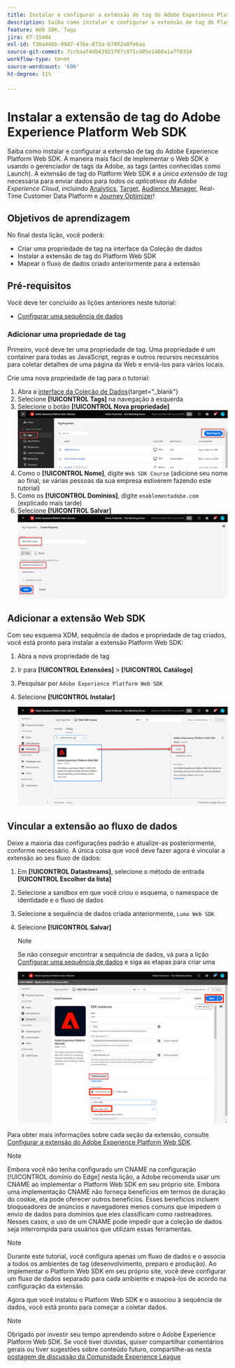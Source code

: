 ```yaml
---
title: Instalar e configurar a extensão de tag do Adobe Experience Platform Web SDK
description: Saiba como instalar e configurar a extensão de tag do Platform Web SDK na interface da Coleção de dados. Esta lição é parte do tutorial Implementar a Adobe Experience Cloud com o SDK da web.
feature: Web SDK, Tags
jira: KT-15404
exl-id: f30a44bb-99d7-476e-873a-b7802a0fe6aa
source-git-commit: 7ccbaaf4db43921f07c971c485e1460a1a7f0334
workflow-type: tm+mt
source-wordcount: '606'
ht-degree: 11%

---
```


# Instalar a extensão de tag do Adobe Experience Platform Web SDK

Saiba como instalar e configurar a extensão de tag do Adobe Experience Platform Web SDK. A maneira mais fácil de implementar o Web SDK é usando o gerenciador de tags da Adobe, as tags (antes conhecidas como Launch). A extensão de tag do Platform Web SDK é a _única extensão de tag_ necessária para enviar dados para _todos os aplicativos da Adobe Experience Cloud_, incluindo [Analytics](setup-analytics.md), [Target](setup-target.md), [Audience Manager](setup-audience-manager.md), Real-Time Customer Data Platform e [Journey Optimizer](setup-web-channel.md)!

## Objetivos de aprendizagem

No final desta lição, você poderá:

* Criar uma propriedade de tag na interface da Coleção de dados
* Instalar a extensão de tag do Platform Web SDK
* Mapear o fluxo de dados criado anteriormente para a extensão

## Pré-requisitos

Você deve ter concluído as lições anteriores neste tutorial:

* [Configurar uma sequência de dados](configure-datastream.md)

### Adicionar uma propriedade de tag

Primeiro, você deve ter uma propriedade de tag. Uma propriedade é um container para todas as JavaScript, regras e outros recursos necessários para coletar detalhes de uma página da Web e enviá-los para vários locais.

Crie uma nova propriedade de tag para o tutorial:

1. Abra a [interface da Coleção de Dados](https://experience.adobe.com/data-collection/){target="_blank"}
1. Selecione **[!UICONTROL Tags]** na navegação à esquerda
1. Selecione o botão **[!UICONTROL Nova propriedade]**
   ![Adicionar uma nova propriedade](assets/websdk-property-addNewProperty.png)
1. Como o **[!UICONTROL Nome]**, digite `Web SDK Course` (adicione seu nome ao final, se várias pessoas da sua empresa estiverem fazendo este tutorial)
1. Como os **[!UICONTROL Domínios]**, digite `enablementadobe.com` (explicado mais tarde)
1. Selecione **[!UICONTROL Salvar]**
   ![Detalhes da propriedade](assets/websdk-property-propertyDetails.png)

## Adicionar a extensão Web SDK

Com seu esquema XDM, sequência de dados e propriedade de tag criados, você está pronto para instalar a extensão Platform Web SDK:

1. Abra a nova propriedade de tag
1. Ir para **[!UICONTROL Extensões]** > **[!UICONTROL Catálogo]**
1. Pesquisar por `Adobe Experience Platform Web SDK`
1. Selecione **[!UICONTROL Instalar]**

   ![Instalar Extensão Web SDK](assets/extension-platform-web-sdk.png)


## Vincular a extensão ao fluxo de dados

Deixe a maioria das configurações padrão e atualize-as posteriormente, conforme necessário. A única coisa que você deve fazer agora é vincular a extensão ao seu fluxo de dados:

1. Em **[!UICONTROL Datastreams]**, selecione o método de entrada **[!UICONTROL Escolher da lista]**
1. Selecione a sandbox em que você criou o esquema, o namespace de identidade e o fluxo de dados
1. Selecione a sequência de dados criada anteriormente, `Luma Web SDK`
1. Selecione **[!UICONTROL Salvar]**

   >[!NOTE]
   >
   > Se não conseguir encontrar a sequência de dados, vá para a lição [Configurar uma sequência de dados](configure-datastream.md) e siga as etapas para criar uma

   ![Seleção de sequência de dados](assets/extension-luma-web-sdk-datastream-extension.png)

Para obter mais informações sobre cada seção da extensão, consulte [Configurar a extensão do Adobe Experience Platform Web SDK](https://experienceleague.adobe.com/pt-br/docs/experience-platform/tags/extensions/client/web-sdk/web-sdk-extension-configuration).

>[!NOTE]
>
>Embora você não tenha configurado um CNAME na configuração [!UICONTROL domínio do Edge] nesta lição, a Adobe recomenda usar um CNAME ao implementar o Platform Web SDK em seu próprio site. Embora uma implementação CNAME não forneça benefícios em termos de duração do cookie, ela pode oferecer outros benefícios. Esses benefícios incluem bloqueadores de anúncios e navegadores menos comuns que impedem o envio de dados para domínios que eles classificam como rastreadores. Nesses casos, o uso de um CNAME pode impedir que a coleção de dados seja interrompida para usuários que utilizam essas ferramentas.

>[!NOTE]
>
>Durante este tutorial, você configura apenas um fluxo de dados e o associa a todos os ambientes de tag (desenvolvimento, preparo e produção). Ao implementar o Platform Web SDK em seu próprio site, você deve configurar um fluxo de dados separado para cada ambiente e mapeá-los de acordo na configuração da extensão.

Agora que você instalou o Platform Web SDK e o associou à sequência de dados, você está pronto para começar a coletar dados.

>[!NOTE]
>
>Obrigado por investir seu tempo aprendendo sobre o Adobe Experience Platform Web SDK. Se você tiver dúvidas, quiser compartilhar comentários gerais ou tiver sugestões sobre conteúdo futuro, compartilhe-as nesta [postagem de discussão da Comunidade Experience League](https://experienceleaguecommunities.adobe.com/t5/adobe-experience-platform-data/tutorial-discussion-implement-adobe-experience-cloud-with-web/td-p/444996?profile.language=pt)

